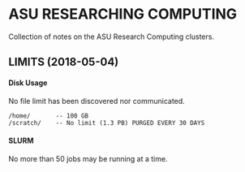 ASU RESEARCHING COMPUTING
=========================

Collection of notes on the ASU Research Computing clusters.

LIMITS (2018-05-04)
-------------------

#### Disk Usage


No file limit has been discovered nor communicated.

    /home/       -- 100 GB
    /scratch/    -- No limit (1.3 PB) PURGED EVERY 30 DAYS


#### SLURM

No more than 50 jobs may be running at a time.



